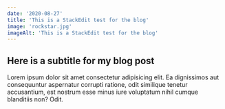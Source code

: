 ```yaml
---
date: '2020-08-27'
title: 'This is a StackEdit test for the blog'
image: 'rockstar.jpg'
imageAlt: 'This is a StackEdit test for the blog'
---
```


## Here is a subtitle for my blog post

Lorem ipsum dolor sit amet consectetur adipisicing elit. Ea dignissimos aut consequuntur aspernatur corrupti ratione, odit similique tenetur accusantium, est nostrum esse minus iure voluptatum nihil cumque blanditiis non? Odit.
